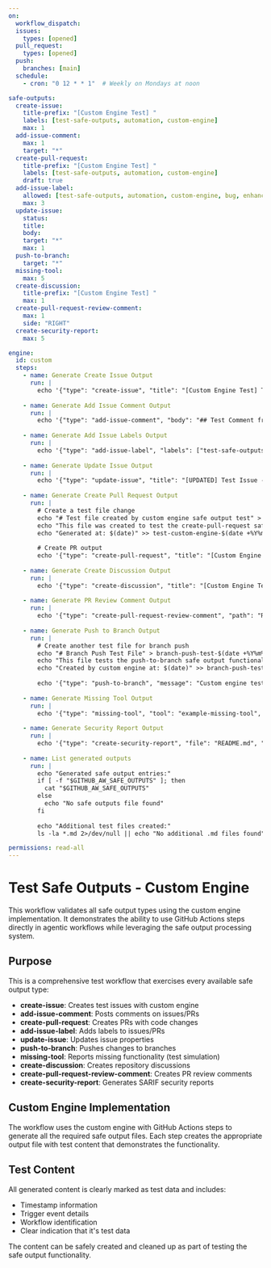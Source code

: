 ```yaml
---
on:
  workflow_dispatch:
  issues:
    types: [opened]
  pull_request:
    types: [opened]
  push:
    branches: [main]
  schedule:
    - cron: "0 12 * * 1"  # Weekly on Mondays at noon

safe-outputs:
  create-issue:
    title-prefix: "[Custom Engine Test] "
    labels: [test-safe-outputs, automation, custom-engine]
    max: 1
  add-issue-comment:
    max: 1
    target: "*"
  create-pull-request:
    title-prefix: "[Custom Engine Test] "
    labels: [test-safe-outputs, automation, custom-engine]
    draft: true
  add-issue-label:
    allowed: [test-safe-outputs, automation, custom-engine, bug, enhancement, documentation]
    max: 3
  update-issue:
    status:
    title:
    body:
    target: "*"
    max: 1
  push-to-branch:
    target: "*"
  missing-tool:
    max: 5
  create-discussion:
    title-prefix: "[Custom Engine Test] "
    max: 1
  create-pull-request-review-comment:
    max: 1
    side: "RIGHT"
  create-security-report:
    max: 5

engine:
  id: custom
  steps:
    - name: Generate Create Issue Output
      run: |
        echo '{"type": "create-issue", "title": "[Custom Engine Test] Test Issue Created by Custom Engine", "body": "# Test Issue Created by Custom Engine\n\nThis issue was automatically created by the test-safe-outputs-custom-engine workflow to validate the create-issue safe output functionality.\n\n**Test Details:**\n- Engine: Custom\n- Trigger: ${{ github.event_name }}\n- Repository: ${{ github.repository }}\n- Run ID: ${{ github.run_id }}\n\nThis is a test issue and can be closed after verification.", "labels": ["test-safe-outputs", "automation", "custom-engine"]}' >> $GITHUB_AW_SAFE_OUTPUTS
        
    - name: Generate Add Issue Comment Output
      run: |
        echo '{"type": "add-issue-comment", "body": "## Test Comment from Custom Engine\n\nThis comment was automatically posted by the test-safe-outputs-custom-engine workflow to validate the add-issue-comment safe output functionality.\n\n**Test Information:**\n- Workflow: test-safe-outputs-custom-engine\n- Engine Type: Custom (GitHub Actions steps)\n- Execution Time: '"$(date)"'\n- Event: ${{ github.event_name }}\n\n✅ Safe output testing in progress..."}' >> $GITHUB_AW_SAFE_OUTPUTS
        
    - name: Generate Add Issue Labels Output
      run: |
        echo '{"type": "add-issue-label", "labels": ["test-safe-outputs", "automation", "custom-engine"]}' >> $GITHUB_AW_SAFE_OUTPUTS
        
    - name: Generate Update Issue Output
      run: |
        echo '{"type": "update-issue", "title": "[UPDATED] Test Issue - Custom Engine Safe Output Test", "body": "# Updated Issue Body\n\nThis issue has been updated by the test-safe-outputs-custom-engine workflow to validate the update-issue safe output functionality.\n\n**Update Details:**\n- Updated by: Custom Engine\n- Update time: '"$(date)"'\n- Original trigger: ${{ github.event_name }}\n\n**Test Status:** ✅ Update functionality verified", "status": "open"}' >> $GITHUB_AW_SAFE_OUTPUTS
        
    - name: Generate Create Pull Request Output
      run: |
        # Create a test file change
        echo "# Test file created by custom engine safe output test" > test-custom-engine-$(date +%Y%m%d-%H%M%S).md
        echo "This file was created to test the create-pull-request safe output." >> test-custom-engine-$(date +%Y%m%d-%H%M%S).md
        echo "Generated at: $(date)" >> test-custom-engine-$(date +%Y%m%d-%H%M%S).md
        
        # Create PR output
        echo '{"type": "create-pull-request", "title": "[Custom Engine Test] Test Pull Request - Custom Engine Safe Output", "body": "# Test Pull Request - Custom Engine Safe Output\n\nThis pull request was automatically created by the test-safe-outputs-custom-engine workflow to validate the create-pull-request safe output functionality.\n\n## Changes Made\n- Created test file with timestamp\n- Demonstrates custom engine file creation capabilities\n\n## Test Information\n- Engine: Custom (GitHub Actions steps)\n- Workflow: test-safe-outputs-custom-engine\n- Trigger Event: ${{ github.event_name }}\n- Run ID: ${{ github.run_id }}\n\nThis PR can be merged or closed after verification of the safe output functionality.", "labels": ["test-safe-outputs", "automation", "custom-engine"], "draft": true}' >> $GITHUB_AW_SAFE_OUTPUTS
        
    - name: Generate Create Discussion Output
      run: |
        echo '{"type": "create-discussion", "title": "[Custom Engine Test] Test Discussion - Custom Engine Safe Output", "body": "# Test Discussion - Custom Engine Safe Output\n\nThis discussion was automatically created by the test-safe-outputs-custom-engine workflow to validate the create-discussion safe output functionality.\n\n## Purpose\nThis discussion serves as a test of the safe output systems ability to create GitHub discussions through custom engine workflows.\n\n## Test Details\n- **Engine Type:** Custom (GitHub Actions steps)\n- **Workflow:** test-safe-outputs-custom-engine\n- **Created:** '"$(date)"'\n- **Trigger:** ${{ github.event_name }}\n- **Repository:** ${{ github.repository }}\n\n## Discussion Points\n1. Custom engine successfully executed\n2. Safe output file generation completed\n3. Discussion creation triggered\n\nFeel free to participate in this test discussion or archive it after verification."}' >> $GITHUB_AW_SAFE_OUTPUTS
        
    - name: Generate PR Review Comment Output
      run: |
        echo '{"type": "create-pull-request-review-comment", "path": "README.md", "line": 1, "body": "## Custom Engine Review Comment Test\n\nThis review comment was automatically created by the test-safe-outputs-custom-engine workflow to validate the create-pull-request-review-comment safe output functionality.\n\n**Review Details:**\n- Generated by: Custom Engine\n- Test time: '"$(date)"'\n- Workflow: test-safe-outputs-custom-engine\n\n✅ PR review comment safe output test completed."}' >> $GITHUB_AW_SAFE_OUTPUTS
        
    - name: Generate Push to Branch Output
      run: |
        # Create another test file for branch push
        echo "# Branch Push Test File" > branch-push-test-$(date +%Y%m%d-%H%M%S).md
        echo "This file tests the push-to-branch safe output functionality." >> branch-push-test-$(date +%Y%m%d-%H%M%S).md
        echo "Created by custom engine at: $(date)" >> branch-push-test-$(date +%Y%m%d-%H%M%S).md
        
        echo '{"type": "push-to-branch", "message": "Custom engine test: Push to branch functionality\n\nThis commit was generated by the test-safe-outputs-custom-engine workflow to validate the push-to-branch safe output functionality.\n\nFiles created:\n- branch-push-test-[timestamp].md\n\nTest executed at: '"$(date)"'"}' >> $GITHUB_AW_SAFE_OUTPUTS
        
    - name: Generate Missing Tool Output
      run: |
        echo '{"type": "missing-tool", "tool": "example-missing-tool", "reason": "This is a test of the missing-tool safe output functionality. No actual tool is missing.", "alternatives": "This is a simulated missing tool report generated by the custom engine test workflow.", "context": "test-safe-outputs-custom-engine workflow validation"}' >> $GITHUB_AW_SAFE_OUTPUTS
        
    - name: Generate Security Report Output
      run: |
        echo '{"type": "create-security-report", "file": "README.md", "line": 1, "severity": "note", "message": "This is a test security finding generated by the custom engine workflow to validate the create-security-report safe output functionality. This is a notice-level finding used for testing purposes and does not represent an actual security issue.", "ruleIdSuffix": "test-custom-engine-notice"}' >> $GITHUB_AW_SAFE_OUTPUTS
        
    - name: List generated outputs
      run: |
        echo "Generated safe output entries:"
        if [ -f "$GITHUB_AW_SAFE_OUTPUTS" ]; then
          cat "$GITHUB_AW_SAFE_OUTPUTS"
        else
          echo "No safe outputs file found"
        fi
        
        echo "Additional test files created:"
        ls -la *.md 2>/dev/null || echo "No additional .md files found"

permissions: read-all
---
```


# Test Safe Outputs - Custom Engine

This workflow validates all safe output types using the custom engine implementation. It demonstrates the ability to use GitHub Actions steps directly in agentic workflows while leveraging the safe output processing system.

## Purpose

This is a comprehensive test workflow that exercises every available safe output type:

- **create-issue**: Creates test issues with custom engine
- **add-issue-comment**: Posts comments on issues/PRs
- **create-pull-request**: Creates PRs with code changes
- **add-issue-label**: Adds labels to issues/PRs
- **update-issue**: Updates issue properties
- **push-to-branch**: Pushes changes to branches
- **missing-tool**: Reports missing functionality (test simulation)
- **create-discussion**: Creates repository discussions
- **create-pull-request-review-comment**: Creates PR review comments
- **create-security-report**: Generates SARIF security reports

## Custom Engine Implementation

The workflow uses the custom engine with GitHub Actions steps to generate all the required safe output files. Each step creates the appropriate output file with test content that demonstrates the functionality.

## Test Content

All generated content is clearly marked as test data and includes:
- Timestamp information
- Trigger event details
- Workflow identification
- Clear indication that it's test data

The content can be safely created and cleaned up as part of testing the safe output functionality.